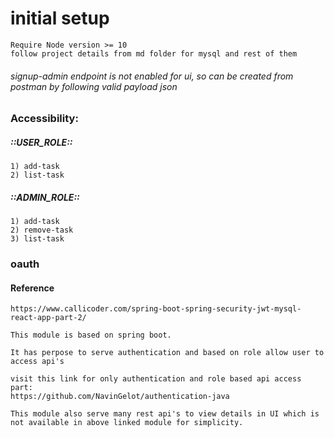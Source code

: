 
# initial setup 
 
    Require Node version >= 10
    follow project details from md folder for mysql and rest of them

######    signup-admin endpoint is not enabled for ui, so can be created from postman by following valid payload json
 
### Accessibility:
 
##### ::USER_ROLE::
    1) add-task
    2) list-task
   
##### ::ADMIN_ROLE::
    1) add-task
    2) remove-task
    3) list-task

 


### oauth

#### Reference
    https://www.callicoder.com/spring-boot-spring-security-jwt-mysql-react-app-part-2/

    This module is based on spring boot.

    It has perpose to serve authentication and based on role allow user to access api's

    visit this link for only authentication and role based api access part: 
    https://github.com/NavinGelot/authentication-java

    This module also serve many rest api's to view details in UI which is not available in above linked module for simplicity.


